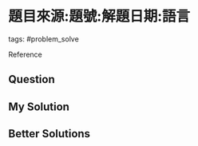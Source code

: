 # 題目來源:題號:解題日期:語言

tags: #problem_solve

Reference

## Question

## My Solution

## Better Solutions
